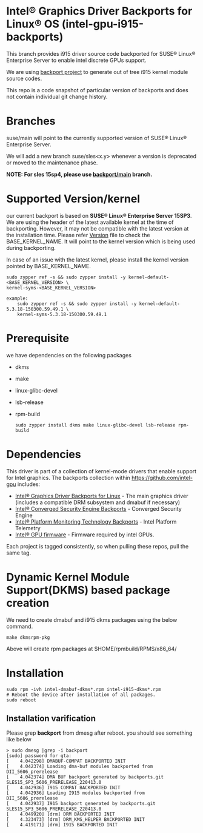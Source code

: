 #  Intel® Graphics Driver Backports for Linux® OS (intel-gpu-i915-backports)

This branch provides i915 driver source code backported for SUSE® Linux® Enterprise Server to enable intel discrete GPUs support.

We are using [backport project](https://backports.wiki.kernel.org/index.php/Main_Page) to generate out of tree i915 kernel module source codes.

This repo is a code snapshot of particular version of backports and does not contain individual git change history.

# Branches
 suse/main will point to the currently supported version of SUSE® Linux® Enterprise Server.
 
 We will add a new branch suse/sles<x.y> whenever a version is deprecated or moved to the maintenance phase.
 
 **NOTE: For sles 15sp4, please use [backport/main](https://github.com/intel-gpu/intel-gpu-i915-backports/tree/backport/main) branch.**

# Supported Version/kernel
  our current backport is based on **SUSE® Linux® Enterprise Server 15SP3**. We are using the header of the latest available kernel at the time of backporting. However, it may not be compatible with the latest version at the installation time.
  Please refer [Version](https://github.com/intel-gpu/intel-gpu-i915-backports/blob/suse/main/versions)
  file to check the BASE_KERNEL_NAME. It will point to the kernel version which is being used during backporting.

 In case of an issue with the latest kernel, please install the kernel version pointed by BASE_KERNEL_NAME.

    sudo zypper ref -s && sudo zypper install -y kernel-default-<BASE_KERNEL_VERSION> \
    kernel-syms-<BASE_KERNEL_VERSION>

    example:
        sudo zypper ref -s && sudo zypper install -y kernel-default-5.3.18-150300.59.49.1 \
        kernel-syms-5.3.18-150300.59.49.1
 
# Prerequisite
we have dependencies on the following packages
  - dkms
  - make
  - linux-glibc-devel
  - lsb-release
  - rpm-build

        sudo zypper install dkms make linux-glibc-devel lsb-release rpm-build

# Dependencies

This driver is part of a collection of kernel-mode drivers that enable support for Intel graphics. The backports collection within https://github.com/intel-gpu includes:

- [Intel® Graphics Driver Backports for Linux](https://github.com/intel-gpu/intel-gpu-i915-backports) - The main graphics driver (includes a compatible DRM subsystem and dmabuf if necessary)
- [Intel® Converged Security Engine Backports](https://github.com/intel-gpu/intel-gpu-cse-backports) - Converged Security Engine
- [Intel® Platform Monitoring Technology Backports](https://github.com/intel-gpu/intel-gpu-pmt-backports/) - Intel Platform Telemetry
- [Intel® GPU firmware](https://github.com/intel-gpu/intel-gpu-firmware) - Firmware required by intel GPUs.

Each project is tagged consistently, so when pulling these repos, pull the same tag.

# Dynamic Kernel Module Support(DKMS) based package creation

We need to create dmabuf and i915 dkms packages using the below command.

    make dkmsrpm-pkg

  Above  will create rpm packages at $HOME/rpmbuild/RPMS/x86_64/

# Installation
    sudo rpm -ivh intel-dmabuf-dkms*.rpm intel-i915-dkms*.rpm
    # Reboot the device after installation of all packages.
    sudo reboot
## Installation varification
Please grep **backport**  from dmesg after reboot. you should see something like below

    > sudo dmesg |grep -i backport
    [sudo] password for gta:
    [    4.042298] DMABUF-COMPAT BACKPORTED INIT
    [    4.042374] Loading dma-buf modules backported from DII_5606_prerelease
    [    4.042374] DMA BUF backport generated by backports.git SLES15_SP3_5606_PRERELEASE_220413.0
    [    4.042936] I915 COMPAT BACKPORTED INIT
    [    4.042936] Loading I915 modules backported from DII_5606_prerelease
    [    4.042937] I915 backport generated by backports.git SLES15_SP3_5606_PRERELEASE_220413.0
    [    4.049920] [drm] DRM BACKPORTED INIT
    [    4.323473] [drm] DRM_KMS_HELPER BACKPORTED INIT
    [    4.419171] [drm] I915 BACKPORTED INIT
